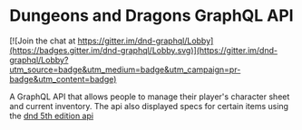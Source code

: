 # Dungeons and Dragons GraphQL API

[![Join the chat at https://gitter.im/dnd-graphql/Lobby](https://badges.gitter.im/dnd-graphql/Lobby.svg)](https://gitter.im/dnd-graphql/Lobby?utm_source=badge&utm_medium=badge&utm_campaign=pr-badge&utm_content=badge)

A GraphQL API that allows people to manage their player's character sheet and current inventory. The api also displayed specs for certain items using the [dnd 5th edition api](http://www.dnd5eapi.co/)
